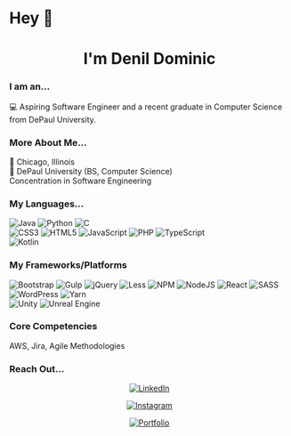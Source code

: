 # Hey 👋

<h1 align=center>I'm Denil Dominic</h1>

### I am an...
💻 Aspiring Software Engineer and a recent graduate in Computer Science from DePaul University.<br>


### More About Me...
📍 Chicago, Illinois <br>
🎒 DePaul University (BS, Computer Science) <br>
   Concentration in Software Engineering<br>



### My Languages...

![Java](https://img.shields.io/badge/java-%23ED8B00.svg?style=for-the-badge&logo=java&logoColor=white)
![Python](https://img.shields.io/badge/python-3670A0?style=for-the-badge&logo=python&logoColor=ffdd54)
![C](https://img.shields.io/badge/c-%2300599C.svg?style=for-the-badge&logo=c&logoColor=white)
<br>
![CSS3](https://img.shields.io/badge/css3-%231572B6.svg?style=for-the-badge&logo=css3&logoColor=white)
![HTML5](https://img.shields.io/badge/html5-%23E34F26.svg?style=for-the-badge&logo=html5&logoColor=white)
![JavaScript](https://img.shields.io/badge/javascript-%23323330.svg?style=for-the-badge&logo=javascript&logoColor=%23F7DF1E)
![PHP](https://img.shields.io/badge/php-%23777BB4.svg?style=for-the-badge&logo=php&logoColor=white)
![TypeScript](https://img.shields.io/badge/typescript-%23007ACC.svg?style=for-the-badge&logo=typescript&logoColor=white)
<br>
![Kotlin](https://img.shields.io/badge/kotlin-%237F52FF.svg?style=for-the-badge&logo=kotlin&logoColor=white)

### My Frameworks/Platforms

![Bootstrap](https://img.shields.io/badge/bootstrap-%23563D7C.svg?style=for-the-badge&logo=bootstrap&logoColor=white)
![Gulp](https://img.shields.io/badge/GULP-%23CF4647.svg?style=for-the-badge&logo=gulp&logoColor=white)
![jQuery](https://img.shields.io/badge/jquery-%230769AD.svg?style=for-the-badge&logo=jquery&logoColor=white)
![Less](https://img.shields.io/badge/less-2B4C80?style=for-the-badge&logo=less&logoColor=white)
![NPM](https://img.shields.io/badge/NPM-%23000000.svg?style=for-the-badge&logo=npm&logoColor=white)
![NodeJS](https://img.shields.io/badge/node.js-6DA55F?style=for-the-badge&logo=node.js&logoColor=white)
![React](https://img.shields.io/badge/react-%2320232a.svg?style=for-the-badge&logo=react&logoColor=%2361DAFB)
![SASS](https://img.shields.io/badge/SASS-hotpink.svg?style=for-the-badge&logo=SASS&logoColor=white)
![WordPress](https://img.shields.io/badge/WordPress-%23117AC9.svg?style=for-the-badge&logo=WordPress&logoColor=white)
![Yarn](https://img.shields.io/badge/yarn-%232C8EBB.svg?style=for-the-badge&logo=yarn&logoColor=white)
<br>
![Unity](https://img.shields.io/badge/unity-%23000000.svg?style=for-the-badge&logo=unity&logoColor=white)
![Unreal Engine](https://img.shields.io/badge/unrealengine-%23313131.svg?style=for-the-badge&logo=unrealengine&logoColor=white)

### Core Competencies
AWS, Jira, Agile Methodologies

### Reach Out...

<div align="center">
  
  <a href="https://www.linkedin.com/in/denildominic/" target="_blank"> ![LinkedIn](https://img.shields.io/badge/linkedin-%230077B5.svg?style=for-the-badge&logo=linkedin&logoColor=white)</a>
  
  <a href="https://www.instagram.com/denil.d_/" target="_blank"> ![Instagram](https://img.shields.io/badge/Instagram-%23E4405F.svg?style=for-the-badge&logo=Instagram&logoColor=white)</a>

   <a href="https://portfolio.denil-dominic.com" target="_blank"> [![Portfolio](https://img.shields.io/badge/Portfolio-%23000000.svg?style=for-the-badge&logo=vercel&logoColor=white)](https://portfolio.denil-dominic.com)
</a>

  
  
  
  
</div>
